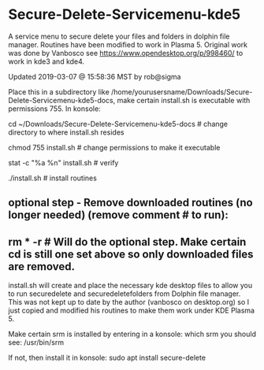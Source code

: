 # Secure-Delete-Servicemenu-kde5
A service menu to secure delete your files and folders in dolphin file manager.
Routines have been modified to work in Plasma 5.  Original work was done by Vanbosco
see https://www.opendesktop.org/p/998460/ to work in kde3 and kde4.

Updated 2019-03-07 @ 15:58:36 MST by rob@sigma

Place this in a subdirectory like /home/yourusersname/Downloads/Secure-Delete-Servicemenu-kde5-docs, make certain install.sh is executable with permissions 755.
In konsole:              

cd ~/Downloads/Secure-Delete-Servicemenu-kde5-docs   # change directory to where install.sh resides

chmod 755 install.sh                                 # change permissions to make it executable

stat -c "%a %n" install.sh                           # verify 

./install.sh                                         # install routines 

## optional step - Remove downloaded routines (no longer needed) (remove comment # to run):

## rm * -r                        # Will do the optional step. Make certain cd is still one set above so only downloaded files are removed.
  
install.sh will create and place the necessary kde desktop files to allow you to run securedelete and securedeletefolders from Dolphin file manager.  
This was not kept up to date by the author (vanbosco on desktop.org) so I just copied and modified his routines to make them work under KDE Plasma 5.

Make certain srm is installed by entering in a konsole:
which srm
you should see:
/usr/bin/srm

If not, then install it in konsole:
sudo apt install secure-delete   
